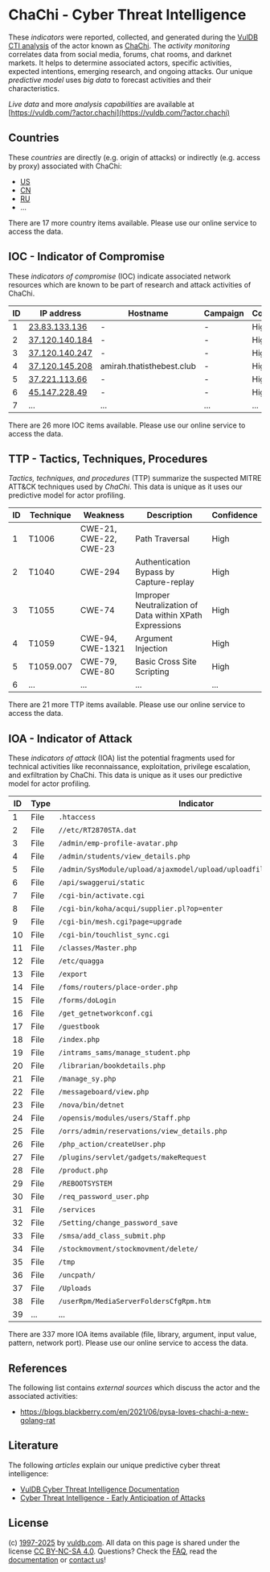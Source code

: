 # ChaChi - Cyber Threat Intelligence

These _indicators_ were reported, collected, and generated during the [VulDB CTI analysis](https://vuldb.com/?kb.cti) of the actor known as [ChaChi](https://vuldb.com/?actor.chachi). The _activity monitoring_ correlates data from social media, forums, chat rooms, and darknet markets. It helps to determine associated actors, specific activities, expected intentions, emerging research, and ongoing attacks. Our unique _predictive model_ uses _big data_ to forecast activities and their characteristics.

_Live data_ and more _analysis capabilities_ are available at [https://vuldb.com/?actor.chachi](https://vuldb.com/?actor.chachi)

## Countries

These _countries_ are directly (e.g. origin of attacks) or indirectly (e.g. access by proxy) associated with ChaChi:

* [US](https://vuldb.com/?country.us)
* [CN](https://vuldb.com/?country.cn)
* [RU](https://vuldb.com/?country.ru)
* ...

There are 17 more country items available. Please use our online service to access the data.

## IOC - Indicator of Compromise

These _indicators of compromise_ (IOC) indicate associated network resources which are known to be part of research and attack activities of ChaChi.

ID | IP address | Hostname | Campaign | Confidence
-- | ---------- | -------- | -------- | ----------
1 | [23.83.133.136](https://vuldb.com/?ip.23.83.133.136) | - | - | High
2 | [37.120.140.184](https://vuldb.com/?ip.37.120.140.184) | - | - | High
3 | [37.120.140.247](https://vuldb.com/?ip.37.120.140.247) | - | - | High
4 | [37.120.145.208](https://vuldb.com/?ip.37.120.145.208) | amirah.thatisthebest.club | - | High
5 | [37.221.113.66](https://vuldb.com/?ip.37.221.113.66) | - | - | High
6 | [45.147.228.49](https://vuldb.com/?ip.45.147.228.49) | - | - | High
7 | ... | ... | ... | ...

There are 26 more IOC items available. Please use our online service to access the data.

## TTP - Tactics, Techniques, Procedures

_Tactics, techniques, and procedures_ (TTP) summarize the suspected MITRE ATT&CK techniques used by _ChaChi_. This data is unique as it uses our predictive model for actor profiling.

ID | Technique | Weakness | Description | Confidence
-- | --------- | -------- | ----------- | ----------
1 | T1006 | CWE-21, CWE-22, CWE-23 | Path Traversal | High
2 | T1040 | CWE-294 | Authentication Bypass by Capture-replay | High
3 | T1055 | CWE-74 | Improper Neutralization of Data within XPath Expressions | High
4 | T1059 | CWE-94, CWE-1321 | Argument Injection | High
5 | T1059.007 | CWE-79, CWE-80 | Basic Cross Site Scripting | High
6 | ... | ... | ... | ...

There are 21 more TTP items available. Please use our online service to access the data.

## IOA - Indicator of Attack

These _indicators of attack_ (IOA) list the potential fragments used for technical activities like reconnaissance, exploitation, privilege escalation, and exfiltration by ChaChi. This data is unique as it uses our predictive model for actor profiling.

ID | Type | Indicator | Confidence
-- | ---- | --------- | ----------
1 | File | `.htaccess` | Medium
2 | File | `//etc/RT2870STA.dat` | High
3 | File | `/admin/emp-profile-avatar.php` | High
4 | File | `/admin/students/view_details.php` | High
5 | File | `/admin/SysModule/upload/ajaxmodel/upload/uploadfilepath/sysmodule_1` | High
6 | File | `/api/swaggerui/static` | High
7 | File | `/cgi-bin/activate.cgi` | High
8 | File | `/cgi-bin/koha/acqui/supplier.pl?op=enter` | High
9 | File | `/cgi-bin/mesh.cgi?page=upgrade` | High
10 | File | `/cgi-bin/touchlist_sync.cgi` | High
11 | File | `/classes/Master.php` | High
12 | File | `/etc/quagga` | Medium
13 | File | `/export` | Low
14 | File | `/foms/routers/place-order.php` | High
15 | File | `/forms/doLogin` | High
16 | File | `/get_getnetworkconf.cgi` | High
17 | File | `/guestbook` | Medium
18 | File | `/index.php` | Medium
19 | File | `/intrams_sams/manage_student.php` | High
20 | File | `/librarian/bookdetails.php` | High
21 | File | `/manage_sy.php` | High
22 | File | `/messageboard/view.php` | High
23 | File | `/nova/bin/detnet` | High
24 | File | `/opensis/modules/users/Staff.php` | High
25 | File | `/orrs/admin/reservations/view_details.php` | High
26 | File | `/php_action/createUser.php` | High
27 | File | `/plugins/servlet/gadgets/makeRequest` | High
28 | File | `/product.php` | Medium
29 | File | `/REBOOTSYSTEM` | High
30 | File | `/req_password_user.php` | High
31 | File | `/services` | Medium
32 | File | `/Setting/change_password_save` | High
33 | File | `/smsa/add_class_submit.php` | High
34 | File | `/stockmovment/stockmovment/delete/` | High
35 | File | `/tmp` | Low
36 | File | `/uncpath/` | Medium
37 | File | `/Uploads` | Medium
38 | File | `/userRpm/MediaServerFoldersCfgRpm.htm` | High
39 | ... | ... | ...

There are 337 more IOA items available (file, library, argument, input value, pattern, network port). Please use our online service to access the data.

## References

The following list contains _external sources_ which discuss the actor and the associated activities:

* https://blogs.blackberry.com/en/2021/06/pysa-loves-chachi-a-new-golang-rat

## Literature

The following _articles_ explain our unique predictive cyber threat intelligence:

* [VulDB Cyber Threat Intelligence Documentation](https://vuldb.com/?kb.cti)
* [Cyber Threat Intelligence - Early Anticipation of Attacks](https://www.scip.ch/en/?labs.20201022)

## License

(c) [1997-2025](https://vuldb.com/?kb.changelog) by [vuldb.com](https://vuldb.com/?kb.about). All data on this page is shared under the license [CC BY-NC-SA 4.0](https://creativecommons.org/licenses/by-nc-sa/4.0/). Questions? Check the [FAQ](https://vuldb.com/?kb.faq), read the [documentation](https://vuldb.com/?kb) or [contact us](https://vuldb.com/?contact)!

